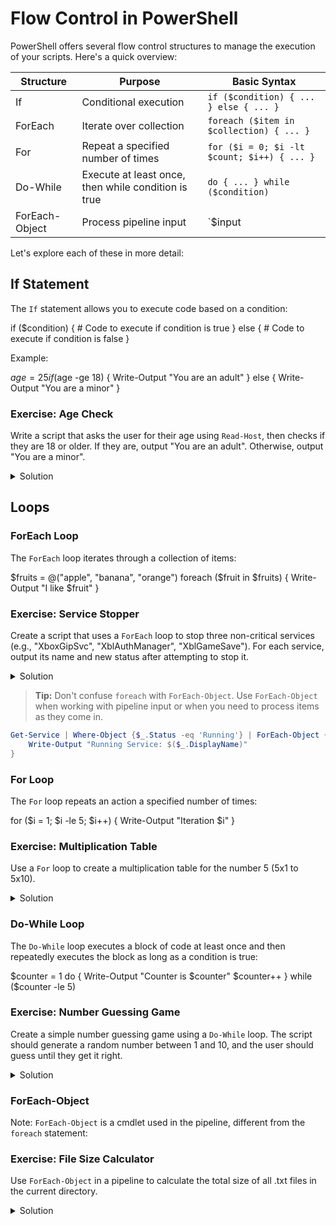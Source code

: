 # Flow Control in PowerShell

PowerShell offers several flow control structures to manage the execution of your scripts. Here's a quick overview:

| Structure | Purpose | Basic Syntax |
|-----------|---------|--------------|
| If | Conditional execution | `if ($condition) { ... } else { ... }` |
| ForEach | Iterate over collection | `foreach ($item in $collection) { ... }` |
| For | Repeat a specified number of times | `for ($i = 0; $i -lt $count; $i++) { ... }` |
| Do-While | Execute at least once, then while condition is true | `do { ... } while ($condition)` |
| ForEach-Object | Process pipeline input | `$input | ForEach-Object { ... }` |

Let's explore each of these in more detail:

## If Statement

The `If` statement allows you to execute code based on a condition:

if ($condition) {
    # Code to execute if condition is true
}
else {
    # Code to execute if condition is false
}

Example:

$age = 25
if ($age -ge 18) {
    Write-Output "You are an adult"
}
else {
    Write-Output "You are a minor"
}

### Exercise: Age Check
Write a script that asks the user for their age using `Read-Host`, then checks if they are 18 or older. If they are, output "You are an adult". Otherwise, output "You are a minor".

<details>
<summary>Solution</summary>

```powershell
$age = Read-Host "Please enter your age"
if ($age -ge 18) {
    Write-Output "You are an adult"
}
else {
    Write-Output "You are a minor"
}
````


</details>

## Loops

### ForEach Loop

The `ForEach` loop iterates through a collection of items:

$fruits = @("apple", "banana", "orange")
foreach ($fruit in $fruits) {
    Write-Output "I like $fruit"
}

### Exercise: Service Stopper
Create a script that uses a `ForEach` loop to stop three non-critical services (e.g., "XboxGipSvc", "XblAuthManager", "XblGameSave"). For each service, output its name and new status after attempting to stop it.

<details>
<summary>Solution</summary>

```powershell
$services = @("XboxGipSvc", "XblAuthManager", "XblGameSave")
foreach ($serviceName in $services) {
        Stop-Service -Name $serviceName -Force -ErrorAction Stop
        $service = Get-Service -Name $serviceName
        Write-Output "Service: $($service.DisplayName) is stopped "

}
````


</details>

> **Tip:** Don't confuse `foreach` with `ForEach-Object`. Use `ForEach-Object` when working with pipeline input or when you need to process items as they come in.

```powershell
Get-Service | Where-Object {$_.Status -eq 'Running'} | ForEach-Object { 
    Write-Output "Running Service: $($_.DisplayName)"
}
````

### For Loop

The `For` loop repeats an action a specified number of times:

for ($i = 1; $i -le 5; $i++) {
    Write-Output "Iteration $i"
}

### Exercise: Multiplication Table
Use a `For` loop to create a multiplication table for the number 5 (5x1 to 5x10).

<details>
<summary>Solution</summary>

```powershell
for ($i = 1; $i -le 10; $i++) {
    $result = 5 * $i
    Write-Output "5 x $i = $result"
}
````


</details>

### Do-While Loop

The `Do-While` loop executes a block of code at least once and then repeatedly executes the block as long as a condition is true:

$counter = 1
do {
    Write-Output "Counter is $counter"
    $counter++
} while ($counter -le 5)

### Exercise: Number Guessing Game
Create a simple number guessing game using a `Do-While` loop. The script should generate a random number between 1 and 10, and the user should guess until they get it right.

<details>
<summary>Solution</summary>

```powershell
$targetNumber = Get-Random -Minimum 1 -Maximum 11
do {
    $guess = Read-Host "Guess a number between 1 and 10"
    if ($guess -lt $targetNumber) {
        Write-Output "Too low!"
    }
    elseif ($guess -gt $targetNumber) {
        Write-Output "Too high!"
    }
} while ($guess -ne $targetNumber)
Write-Output "Correct! The number was $targetNumber."
````


</details>

### ForEach-Object

Note: `ForEach-Object` is a cmdlet used in the pipeline, different from the `foreach` statement:

### Exercise: File Size Calculator
Use `ForEach-Object` in a pipeline to calculate the total size of all .txt files in the current directory.

<details>
<summary>Solution</summary>

```powershell
$totalSize = Get-ChildItem -Filter *.txt | ForEach-Object {
    $_.Length
} | Measure-Object -Sum | Select-Object -ExpandProperty Sum

Write-Output "Total size of .txt files: $totalSize bytes"
````
</details>

